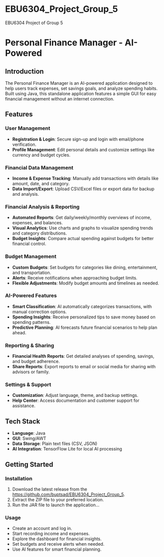 # EBU6304_Project_Group_5
EBU6304 Project of Group 5

# Personal Finance Manager - AI-Powered

## Introduction

The Personal Finance Manager is an AI-powered application designed to help users track expenses, set savings goals, and analyze spending habits. Built using Java, this standalone application features a simple GUI for easy financial management without an internet connection.

## Features

### User Management

- **Registration & Login**: Secure sign-up and login with email/phone verification.
- **Profile Management**: Edit personal details and customize settings like currency and budget cycles.

### Financial Data Management

- **Income & Expense Tracking**: Manually add transactions with details like amount, date, and category.
- **Data Import/Export**: Upload CSV/Excel files or export data for backup and analysis.

### Financial Analysis & Reporting

- **Automated Reports**: Get daily/weekly/monthly overviews of income, expenses, and balances.
- **Visual Analytics**: Use charts and graphs to visualize spending trends and category distributions.
- **Budget Insights**: Compare actual spending against budgets for better financial control.

### Budget Management

- **Custom Budgets**: Set budgets for categories like dining, entertainment, and transportation.
- **Alerts**: Receive notifications when approaching budget limits.
- **Flexible Adjustments**: Modify budget amounts and timelines as needed.

### AI-Powered Features

- **Smart Classification**: AI automatically categorizes transactions, with manual correction options.
- **Spending Insights**: Receive personalized tips to save money based on spending patterns.
- **Predictive Planning**: AI forecasts future financial scenarios to help plan ahead.

### Reporting & Sharing

- **Financial Health Reports**: Get detailed analyses of spending, savings, and budget adherence.
- **Share Reports**: Export reports to email or social media for sharing with advisors or family.

### Settings & Support

- **Customization**: Adjust language, theme, and backup settings. 
- **Help Center**: Access documentation and customer support for assistance.

## Tech Stack

- **Language**: Java
- **GUI**: Swing/AWT
- **Data Storage**: Plain text files (CSV, JSON)
- **AI Integration**: TensorFlow Lite for local AI processing

## Getting Started

### Installation

1. Download the latest release from the https://github.com/buptsad/EBU6304_Project_Group_5.
2. Extract the ZIP file to your preferred location.
3. Run the JAR file to launch the application...

### Usage

- Create an account and log in.
- Start recording income and expenses.
- Explore the dashboard for financial insights.
- Set budgets and receive alerts when needed.
- Use AI features for smart financial planning.
